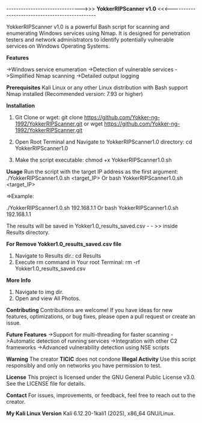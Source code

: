 ------------------------------->>> **YokkerRIPScanner v1.0** <<<-----------------------------------------------

YokkerRIPScanner v1.0 is a powerful Bash script for scanning and enumerating Windows services using Nmap. 
It is designed for penetration testers and network administrators to identify potentially vulnerable services on 
Windows Operating Systems.

**Features**

->Windows service enumeration
->Detection of vulnerable services
->Simplified Nmap scanning
->Detailed output logging

**Prerequisites**
Kali Linux or any other Linux distribution with Bash support
Nmap installed (Recommended version: 7.93 or higher)

**Installation**

1. Git Clone or wget:
git clone https://github.com/Yokker-ng-1992/YokkerRIPScanner.git
or
wget https://github.com/Yokker-ng-1992/YokkerRIPScanner.git

2. Open Root Terminal and Navigate to YokkerRIPScanner1.0 directory:
cd YokkerRIPScanner1.0

3. Make the script executable:
chmod +x YokkerRIPScanner1.0.sh

**Usage**
Run the script with the target IP address as the first argument:
./YokkerRIPScanner1.0.sh <target_IP>
Or
bash YokkerRIPScanner1.0.sh <target_IP>

=>Example:

./YokkerRIPScanner1.0.sh 192.168.1.1
Or
bash YokkerRIPScanner1.0.sh 192.168.1.1

The results will be saved in Yokker1.0_results_saved.csv - - >> inside Results directory.

**For Remove  Yokker1.0_results_saved.csv file**
1. Navigate to Results dir.:
   cd Results 
2. Execute rm command in Your root Terminal:
   rm -rf Yokker1.0_results_saved.csv

**More Info**
1. Navigate to img dir. 
2. Open and view All Photos.

**Contributing**
Contributions are welcome! 
If you have ideas for new features, optimizations, or bug fixes, please open a pull request or create an issue.

**Future Features**
->Support for multi-threading for faster scanning
->Automatic detection of running services
->Integration with other C2 frameworks
->Advanced vulnerability detection using NSE scripts

**Warning**
The creator **TICIC** does not condone **Illegal Activity**
Use this script responsibly and only on networks you have permission to test.

**License**
This project is licensed under the GNU General Public License v3.0. 
See the LICENSE file for details.

**Contact**
For issues, improvements, or feedback, feel free to reach out to the creator.

**My Kali Linux Version**
Kali 6.12.20-1kali1 (2025), x86_64 GNU/Linux.

